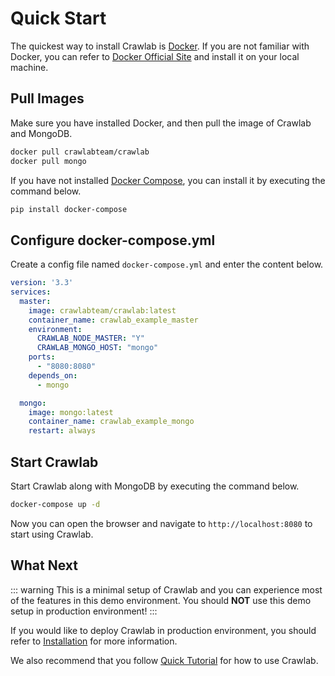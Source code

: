 # Quick Start

The quickest way to install Crawlab is [Docker](https://www.docker.com/). If you are not familiar with Docker, you can refer to [Docker Official Site](https://www.docker.com/) and install it on your local machine.

## Pull Images
Make sure you have installed Docker, and then pull the image of Crawlab and MongoDB.

```bash
docker pull crawlabteam/crawlab
docker pull mongo
```

If you have not installed [Docker Compose](https://docs.docker.com/compose/), you can install it by executing the command below.

```bash
pip install docker-compose
```

## Configure docker-compose.yml

Create a config file named `docker-compose.yml` and enter the content below.

```yaml
version: '3.3'
services:
  master: 
    image: crawlabteam/crawlab:latest
    container_name: crawlab_example_master
    environment:
      CRAWLAB_NODE_MASTER: "Y"
      CRAWLAB_MONGO_HOST: "mongo"
    ports:    
      - "8080:8080"
    depends_on:
      - mongo

  mongo:
    image: mongo:latest
    container_name: crawlab_example_mongo
    restart: always
```

## Start Crawlab

Start Crawlab along with MongoDB by executing the command below.

```bash
docker-compose up -d
```

Now you can open the browser and navigate to `http://localhost:8080` to start using Crawlab.

## What Next

::: warning
This is a minimal setup of Crawlab and you can experience most of the features in this demo environment. You should **NOT** use this demo setup in production environment!
:::

If you would like to deploy Crawlab in production environment, you should refer to [Installation](installation) for more information.

We also recommend that you follow [Quick Tutorial](./use-crawlab/quick-tutorial) for how to use Crawlab.
